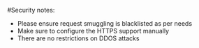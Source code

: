 #Security notes:

* Please ensure request smuggling is blacklisted as per needs
* Make sure to configure the HTTPS support manually
* There are no restrictions on DDOS attacks 

